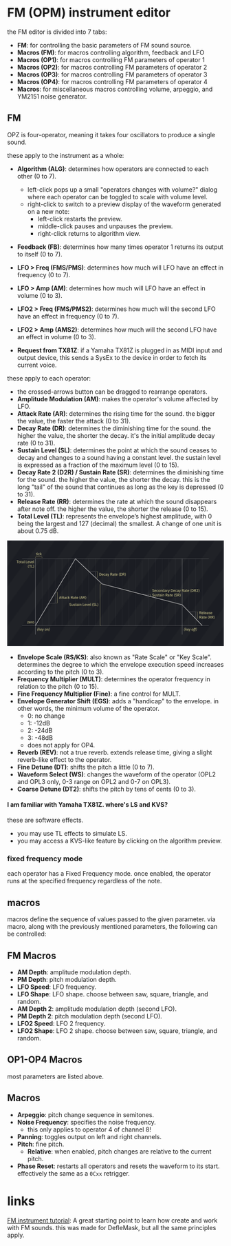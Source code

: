 # FM (OPM) instrument editor

the FM editor is divided into 7 tabs:

- **FM**: for controlling the basic parameters of FM sound source.
- **Macros (FM)**: for macros controlling algorithm, feedback and LFO 
- **Macros (OP1)**: for macros controlling FM parameters of operator 1
- **Macros (OP2)**: for macros controlling FM parameters of operator 2
- **Macros (OP3)**: for macros controlling FM parameters of operator 3
- **Macros (OP4)**: for macros controlling FM parameters of operator 4
- **Macros**: for miscellaneous macros controlling volume, arpeggio, and YM2151 noise generator.

## FM

OPZ is four-operator, meaning it takes four oscillators to produce a single sound.

these apply to the instrument as a whole:
- **Algorithm (ALG)**: determines how operators are connected to each other (0 to 7).
  - left-click pops up a small "operators changes with volume?" dialog where each operator can be toggled to scale with volume level.
  - right-click to switch to a preview display of the waveform generated on a new note:
    - left-click restarts the preview.
    - middle-click pauses and unpauses the preview.
    - right-click returns to algorithm view.
- **Feedback (FB)**: determines how many times operator 1 returns its output to itself (0 to 7).

- **LFO > Freq (FMS/PMS)**: determines how much will LFO have an effect in frequency (0 to 7).
- **LFO > Amp (AM)**: determines how much will LFO have an effect in volume (0 to 3).
- **LFO2 > Freq (FMS/PMS2)**: determines how much will the second LFO have an effect in frequency (0 to 7).
- **LFO2 > Amp (AMS2)**: determines how much will the second LFO have an effect in volume (0 to 3).

- **Request from TX81Z**: if a Yamaha TX81Z is plugged in as MIDI input and output device, this sends a SysEx to the device in order to fetch its current voice.

these apply to each operator:
- the crossed-arrows button can be dragged to rearrange operators.
- **Amplitude Modulation (AM)**: makes the operator's volume affected by LFO.
- **Attack Rate (AR)**: determines the rising time for the sound. the bigger the value, the faster the attack (0 to 31).
- **Decay Rate (DR)**: determines the diminishing time for the sound. the higher the value, the shorter the decay. it's the initial amplitude decay rate (0 to 31).
- **Sustain Level (SL)**: determines the point at which the sound ceases to decay and changes to a sound having a constant level. the sustain level is expressed as a fraction of the maximum level (0 to 15).
- **Decay Rate 2 (D2R) / Sustain Rate (SR)**: determines the diminishing time for the sound. the higher the value, the shorter the decay. this is the long "tail" of the sound that continues as long as the key is depressed (0 to 31).
- **Release Rate (RR)**: determines the rate at which the sound disappears after note off. the higher the value, the shorter the release (0 to 15).
- **Total Level (TL)**: represents the envelope’s highest amplitude, with 0 being the largest and 127 (decimal) the smallest. A change of one unit is about 0.75 dB.

![FM ADSR chart](FM-ADSRchart.png)

- **Envelope Scale (RS/KS)**: also known as "Rate Scale" or "Key Scale". determines the degree to which the envelope execution speed increases according to the pitch (0 to 3).
- **Frequency Multiplier (MULT)**: determines the operator frequency in relation to the pitch (0 to 15).
- **Fine Frequency Multiplier (Fine)**: a fine control for MULT.
- **Envelope Generator Shift (EGS)**: adds a "handicap" to the envelope. in other words, the minimum volume of the operator.
  - 0: no change
  - 1: -12dB
  - 2: -24dB
  - 3: -48dB
  - does not apply for OP4.
- **Reverb (REV)**: not a true reverb. extends release time, giving a slight reverb-like effect to the operator.
- **Fine Detune (DT)**: shifts the pitch a little (0 to 7).
- **Waveform Select (WS)**: changes the waveform of the operator (OPL2 and OPL3 only, 0-3 range on OPL2 and 0-7 on OPL3).
- **Coarse Detune (DT2)**: shifts the pitch by tens of cents (0 to 3).

#### I am familiar with Yamaha TX81Z. where's LS and KVS?

these are software effects.
- you may use TL effects to simulate LS.
- you may access a KVS-like feature by clicking on the algorithm preview.

### fixed frequency mode

each operator has a Fixed Frequency mode. once enabled, the operator runs at the specified frequency regardless of the note.


## macros

macros define the sequence of values passed to the given parameter. via macro, along with the previously mentioned parameters, the following can be controlled:

## FM Macros

- **AM Depth**: amplitude modulation depth.
- **PM Depth**: pitch modulation depth.
- **LFO Speed**: LFO frequency.
- **LFO Shape**: LFO shape. choose between saw, square, triangle, and random.
- **AM Depth 2**: amplitude modulation depth (second LFO).
- **PM Depth 2**: pitch modulation depth (second LFO).
- **LFO2 Speed**: LFO 2 frequency.
- **LFO2 Shape**: LFO 2 shape. choose between saw, square, triangle, and random.

## OP1-OP4 Macros

most parameters are listed above.

## Macros

- **Arpeggio**: pitch change sequence in semitones.
- **Noise Frequency**: specifies the noise frequency.
  - this only applies to operator 4 of channel 8!
- **Panning**: toggles output on left and right channels.
- **Pitch**: fine pitch.
  - **Relative**: when enabled, pitch changes are relative to the current pitch.
- **Phase Reset**: restarts all operators and resets the waveform to its start. effectively the same as a `0Cxx` retrigger.


# links

[FM instrument tutorial](https://www.youtube.com/watch?v=wS8edjurjDw): A great starting point to learn how create and work with FM sounds. this was made for DefleMask, but all the same principles apply.

